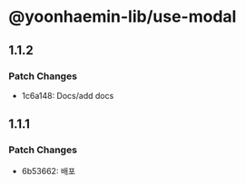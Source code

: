 # @yoonhaemin-lib/use-modal

## 1.1.2

### Patch Changes

- 1c6a148: Docs/add docs

## 1.1.1

### Patch Changes

- 6b53662: 배포
